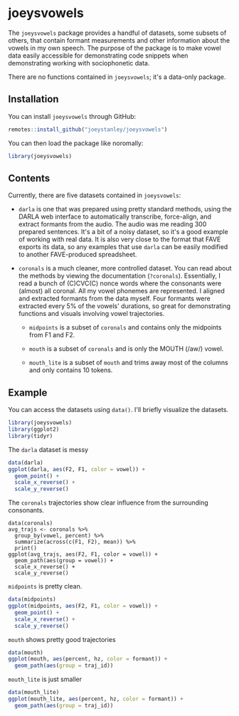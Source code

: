 
# joeysvowels

<!-- badges: start -->
<!-- badges: end -->

The `joeysvowels` package provides a handful of datasets, some subsets of others, 
that contain formant measurements and other information about the vowels in my 
own speech. The purpose of the package is to make vowel data easily accessible
for demonstrating code snippets when demonstrating working with sociophonetic 
data. 

There are no functions contained in `joeysvowels`; it's a data-only package.

## Installation

You can install `joeysvowels` through GitHub:

``` r
remotes::install_github("joeystanley/joeysvowels")
```

You can then load the package like noromally:

```r
library(joeysvowels)
```

## Contents

Currently, there are five datasets contained in `joeysvowels`:

* `darla` is one that was prepared using pretty standard methods, using the 
DARLA web interface to automatically transcribe, force-align, and extract
formants from the audio. The audio was me reading 300 prepared sentences. 
It's a bit of a noisy dataset, so it's a good example 
of working with real data. It is also very close to the format that FAVE exports
its data, so any examples that use `darla` can be easily modified to another 
FAVE-produced spreadsheet. 

* `coronals` is a much cleaner, more controlled dataset. You can read about the 
methods by viewing the documentation (`?coronals`). Essentially, I read a bunch
of (C)CVC(C) nonce words where the consonants were (almost) all coronal. All
my vowel phonemes are represented. I aligned and extracted formants from the
data myself. Four formants were extracted every 5% of the vowels' durations, so
great for demonstrating functions and visuals involving vowel trajectories. 

  - `midpoints` is a subset of `coronals` and contains only the midpoints from 
  F1 and F2.
  
  - `mouth` is a subset of `coronals` and is only the MOUTH (/aw/) vowel.
  
  - `mouth_lite` is a subset of `mouth` and trims away most of the columns and 
  only contains 10 tokens. 

## Example

You can access the datasets using `data()`. I'll briefly visualize the datasets.

``` r
library(joeysvowels)
library(ggplot2)
library(tidyr)
```

The `darla` dataset is messy
```r
data(darla)
ggplot(darla, aes(F2, F1, color = vowel)) + 
  geom_point() + 
  scale_x_reverse() + 
  scale_y_reverse()
```

The `coronals` trajectories show clear influence from the surrounding consonants.

```
data(coronals)
avg_trajs <- coronals %>%
  group_by(vowel, percent) %>%
  summarize(across(c(F1, F2), mean)) %>%
  print()
ggplot(avg_trajs, aes(F2, F1, color = vowel)) + 
  geom_path(aes(group = vowel)) + 
  scale_x_reverse() + 
  scale_y_reverse()
```

`midpoints` is pretty clean.

```r
data(midpoints)
ggplot(midpoints, aes(F2, F1, color = vowel)) + 
  geom_point() + 
  scale_x_reverse() + 
  scale_y_reverse()
```

`mouth` shows pretty good trajectories

```r
data(mouth)
ggplot(mouth, aes(percent, hz, color = formant)) + 
  geom_path(aes(group = traj_id))
```

`mouth_lite` is just smaller


```r
data(mouth_lite)
ggplot(mouth_lite, aes(percent, hz, color = formant)) + 
  geom_path(aes(group = traj_id))
```


